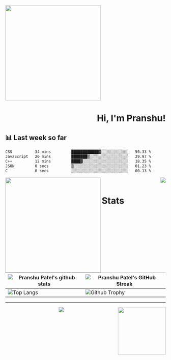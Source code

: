 <img align="left" width="300" height="300"  src="https://user-images.githubusercontent.com/70943732/209910678-c3376f81-c6cf-46d2-b5a5-803aa3b9dfed.png">

<br clear="left"/>

<div align="right" >
   
   <H1>Hi, I'm Pranshu!</H1>

</div>

## 📊 Last week so far
<!--START_SECTION:waka-->

```txt
CSS          34 mins         ████████████▓░░░░░░░░░░░░   50.33 %
JavaScript   20 mins         ███████▒░░░░░░░░░░░░░░░░░   29.97 %
C++          12 mins         ████▓░░░░░░░░░░░░░░░░░░░░   18.35 %
JSON         0 secs          ▒░░░░░░░░░░░░░░░░░░░░░░░░   01.23 %
C            0 secs          ░░░░░░░░░░░░░░░░░░░░░░░░░   00.13 %
```

<!--END_SECTION:waka-->

<img align="left" width="300" height="300"  src="https://user-images.githubusercontent.com/70943732/209953989-93d355f4-7913-4c81-8aa0-b6d4eca237b0.png">

<div align="right">

<img src="https://metrics.lecoq.io/pranshu05?template=classic&base.header=0&base.activity=0&base.community=0&base.repositories=0&base.metadata=0&achievements=1&notable=1&achievements.threshold=C&achievements.secrets=true&achievements.display=compact&achievements.limit=0&notable.from=organization&notable.repositories=true&config.timezone=Asia%2FCalcutta">
   
</div>

# Stats

| ![Pranshu Patel's github stats](https://github-stats-alpha.vercel.app/api?username=pranshu05&tc=000000&theme=default&include_all_commits=true&count_private=true) | ![Pranshu Patel's GitHub Streak](https://github-readme-streak-stats.herokuapp.com/?user=pranshu05&theme=default&hide_border=false&include_all_commits=true&count_private=true) |
| --- | --- |
| ![Top Langs](https://github-readme-stats.vercel.app/api/top-langs/?username=pranshu05&theme=default&hide_border=false&include_all_commits=true&count_private=true&layout=compact) | ![Github Trophy](https://github-profile-trophy.vercel.app/?username=pranshu05&include_all_commits=true&count_private=true) |

---

<img align="right" width="150" src="https://user-images.githubusercontent.com/70943732/209951571-93b7afe5-f523-4683-b725-5d94b287e94e.png">

<div align="center">
   <img src="https://visitcount.itsvg.in/api?id=pranshu05&icon=0&color=0">
</div>
